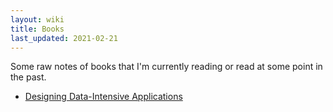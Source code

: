```yaml
---
layout: wiki
title: Books
last_updated: 2021-02-21
---
```

Some raw notes of books that I'm currently reading or read at some point in the past.

* [Designing Data-Intensive Applications](designing-data-intensive-applications/)
